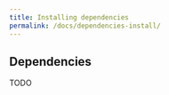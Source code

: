 ```yaml
---
title: Installing dependencies 
permalink: /docs/dependencies-install/
---
```


## Dependencies

TODO
